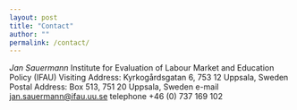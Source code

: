 ```yaml
---
layout: post
title: "Contact"
author: ""
permalink: /contact/
---
```


_Jan Sauermann_
Institute for Evaluation of Labour Market and Education Policy (IFAU)
Visiting Address: Kyrkogårdsgatan 6, 753 12 Uppsala, Sweden
Postal Address: Box 513, 751 20 Uppsala, Sweden
e-mail [jan.sauermann@ifau.uu.se](mailto:jan.sauermann@ifau.uu.se)
telephone +46 (0) 737 169 102

